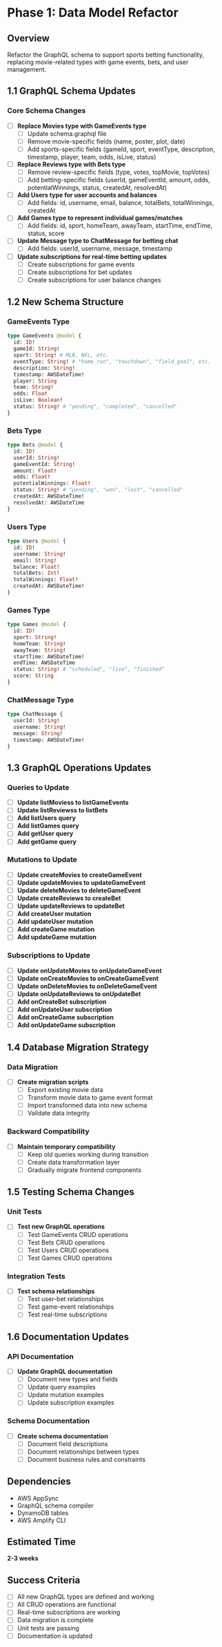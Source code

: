 # Phase 1: Data Model Refactor

## Overview
Refactor the GraphQL schema to support sports betting functionality, replacing movie-related types with game events, bets, and user management.

## 1.1 GraphQL Schema Updates

### Core Schema Changes
- [ ] **Replace Movies type with GameEvents type**
  - [ ] Update schema.graphql file
  - [ ] Remove movie-specific fields (name, poster, plot, date)
  - [ ] Add sports-specific fields (gameId, sport, eventType, description, timestamp, player, team, odds, isLive, status)

- [ ] **Replace Reviews type with Bets type**
  - [ ] Remove review-specific fields (type, votes, topMovie, topVotes)
  - [ ] Add betting-specific fields (userId, gameEventId, amount, odds, potentialWinnings, status, createdAt, resolvedAt)

- [ ] **Add Users type for user accounts and balances**
  - [ ] Add fields: id, username, email, balance, totalBets, totalWinnings, createdAt

- [ ] **Add Games type to represent individual games/matches**
  - [ ] Add fields: id, sport, homeTeam, awayTeam, startTime, endTime, status, score

- [ ] **Update Message type to ChatMessage for betting chat**
  - [ ] Add fields: userId, username, message, timestamp

- [ ] **Update subscriptions for real-time betting updates**
  - [ ] Create subscriptions for game events
  - [ ] Create subscriptions for bet updates
  - [ ] Create subscriptions for user balance changes

## 1.2 New Schema Structure

### GameEvents Type
```graphql
type GameEvents @model {
  id: ID!
  gameId: String!
  sport: String! # MLB, NFL, etc.
  eventType: String! # "home_run", "touchdown", "field_goal", etc.
  description: String!
  timestamp: AWSDateTime!
  player: String
  team: String!
  odds: Float
  isLive: Boolean!
  status: String! # "pending", "completed", "cancelled"
}
```

### Bets Type
```graphql
type Bets @model {
  id: ID!
  userId: String!
  gameEventId: String!
  amount: Float!
  odds: Float!
  potentialWinnings: Float!
  status: String! # "pending", "won", "lost", "cancelled"
  createdAt: AWSDateTime!
  resolvedAt: AWSDateTime
}
```

### Users Type
```graphql
type Users @model {
  id: ID!
  username: String!
  email: String!
  balance: Float!
  totalBets: Int!
  totalWinnings: Float!
  createdAt: AWSDateTime!
}
```

### Games Type
```graphql
type Games @model {
  id: ID!
  sport: String!
  homeTeam: String!
  awayTeam: String!
  startTime: AWSDateTime!
  endTime: AWSDateTime
  status: String! # "scheduled", "live", "finished"
  score: String
}
```

### ChatMessage Type
```graphql
type ChatMessage {
  userId: String!
  username: String!
  message: String!
  timestamp: AWSDateTime!
}
```

## 1.3 GraphQL Operations Updates

### Queries to Update
- [ ] **Update listMoviess to listGameEvents**
- [ ] **Update listReviewss to listBets**
- [ ] **Add listUsers query**
- [ ] **Add listGames query**
- [ ] **Add getUser query**
- [ ] **Add getGame query**

### Mutations to Update
- [ ] **Update createMovies to createGameEvent**
- [ ] **Update updateMovies to updateGameEvent**
- [ ] **Update deleteMovies to deleteGameEvent**
- [ ] **Update createReviews to createBet**
- [ ] **Update updateReviews to updateBet**
- [ ] **Add createUser mutation**
- [ ] **Add updateUser mutation**
- [ ] **Add createGame mutation**
- [ ] **Add updateGame mutation**

### Subscriptions to Update
- [ ] **Update onUpdateMovies to onUpdateGameEvent**
- [ ] **Update onCreateMovies to onCreateGameEvent**
- [ ] **Update onDeleteMovies to onDeleteGameEvent**
- [ ] **Update onUpdateReviews to onUpdateBet**
- [ ] **Add onCreateBet subscription**
- [ ] **Add onUpdateUser subscription**
- [ ] **Add onCreateGame subscription**
- [ ] **Add onUpdateGame subscription**

## 1.4 Database Migration Strategy

### Data Migration
- [ ] **Create migration scripts**
  - [ ] Export existing movie data
  - [ ] Transform movie data to game event format
  - [ ] Import transformed data into new schema
  - [ ] Validate data integrity

### Backward Compatibility
- [ ] **Maintain temporary compatibility**
  - [ ] Keep old queries working during transition
  - [ ] Create data transformation layer
  - [ ] Gradually migrate frontend components

## 1.5 Testing Schema Changes

### Unit Tests
- [ ] **Test new GraphQL operations**
  - [ ] Test GameEvents CRUD operations
  - [ ] Test Bets CRUD operations
  - [ ] Test Users CRUD operations
  - [ ] Test Games CRUD operations

### Integration Tests
- [ ] **Test schema relationships**
  - [ ] Test user-bet relationships
  - [ ] Test game-event relationships
  - [ ] Test real-time subscriptions

## 1.6 Documentation Updates

### API Documentation
- [ ] **Update GraphQL documentation**
  - [ ] Document new types and fields
  - [ ] Update query examples
  - [ ] Update mutation examples
  - [ ] Update subscription examples

### Schema Documentation
- [ ] **Create schema documentation**
  - [ ] Document field descriptions
  - [ ] Document relationships between types
  - [ ] Document business rules and constraints

## Dependencies
- AWS AppSync
- GraphQL schema compiler
- DynamoDB tables
- AWS Amplify CLI

## Estimated Time
**2-3 weeks**

## Success Criteria
- [ ] All new GraphQL types are defined and working
- [ ] All CRUD operations are functional
- [ ] Real-time subscriptions are working
- [ ] Data migration is complete
- [ ] Unit tests are passing
- [ ] Documentation is updated 
